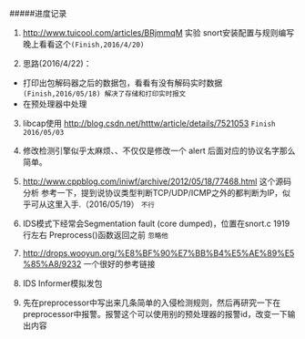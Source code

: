 #####进度记录
1. http://www.tuicool.com/articles/BRjmmqM 实验 snort安装配置与规则编写
晚上看看这个`(Finish,2016/4/20)`


2. 思路(2016/4/22)：
 * 打印出包解码器之后的数据包，看看有没有解码实时数据`(Finish,2016/05/18) 解决了存储和打印实时报文`
 * 在预处理器中处理

3. libcap使用 http://blog.csdn.net/htttw/article/details/7521053 `Finish 2016/05/03`

4. 修改检测引擎似乎太麻烦、、不仅仅是修改一个 alert 后面对应的协议名字那么简单。 

5. http://www.cppblog.com/iniwf/archive/2012/05/18/77468.html 这个源码分析  参考一下，提到说协议类型判断TCP/UDP/ICMP之外的都判断为IP，似乎可从这里入手.（2016/05/19）  `不行`

6. IDS模式下经常会Segmentation fault (core dumped)，位置在snort.c 1919行左右 Preprocess()函数返回之前  `忽略他`

7. http://drops.wooyun.org/%E8%BF%90%E7%BB%B4%E5%AE%89%E5%85%A8/9232 一个很好的参考链接

8. IDS Informer模拟发包
	
9. 先在preprocessor中写出来几条简单的入侵检测规则，然后再研究一下在preprocessor中报警。报警这个可以使用别的预处理器的报警id，改变一下输出内容